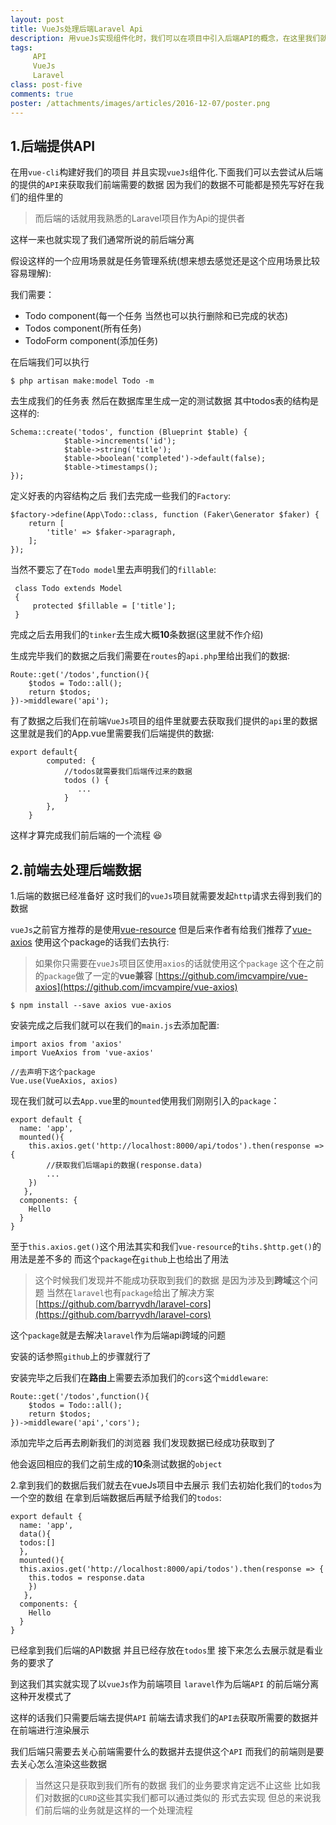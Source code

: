 ```yaml
---
layout: post
title: VueJs处理后端Laravel Api
description: 用vueJs实现组件化时，我们可以在项目中引入后端API的概念，在这里我们就是去处理利用Laravel提供的后端API去实现我们通常说的前后端分离
tags:
     API
     VueJs
     Laravel
class: post-five
comments: true
poster: /attachments/images/articles/2016-12-07/poster.png
---
```


## 1.后端提供**API**
在用`vue-cli`构建好我们的项目 并且实现`vueJs`组件化.下面我们可以去尝试从后端的提供的`API`来获取我们前端需要的数据
因为我们的数据不可能都是预先写好在我们的组件里的 

> 而后端的话就用我熟悉的Laravel项目作为Api的提供者

这样一来也就实现了我们通常所说的前后端分离

假设这样的一个应用场景就是任务管理系统(想来想去感觉还是这个应用场景比较容易理解):

我们需要：
- Todo component(每一个任务 当然也可以执行删除和已完成的状态)
- Todos component(所有任务)
- TodoForm component(添加任务)

在后端我们可以执行
```
$ php artisan make:model Todo -m
```
去生成我们的任务表 然后在数据库里生成一定的测试数据
其中todos表的结构是这样的:
```php?start_inline=1
Schema::create('todos', function (Blueprint $table) {
            $table->increments('id');
            $table->string('title');
            $table->boolean('completed')->default(false);
            $table->timestamps();
});
```
定义好表的内容结构之后 我们去完成一些我们的`Factory`:
```php?start_inline=1
$factory->define(App\Todo::class, function (Faker\Generator $faker) {
    return [
        'title' => $faker->paragraph,
    ];
});
```
当然不要忘了在`Todo model`里去声明我们的`fillable`:
```php?start_inline=1
 class Todo extends Model
 {
     protected $fillable = ['title'];
 }

```
完成之后去用我们的`tinker`去生成大概**10**条数据(这里就不作介绍)

生成完毕我们的数据之后我们需要在`routes`的`api.php`里给出我们的数据:
```php?start_inline=1
Route::get('/todos',function(){
    $todos = Todo::all();
    return $todos;
})->middleware('api');
```

有了数据之后我们在前端`VueJs`项目的组件里就要去获取我们提供的`api`里的数据
这里就是我们的App.vue里需要我们后端提供的数据:
```php?start_inline=1
export default{
        computed: {
            //todos就需要我们后端传过来的数据
            todos () {
               ...
            }
        },  
    }
```
这样才算完成我们前后端的一个流程 :laughing:

## 2.前端去处理后端数据
1.后端的数据已经准备好 这时我们的`vueJs`项目就需要发起`http`请求去得到我们的数据

`vueJs`之前官方推荐的是使用[vue-resource](https://github.com/pagekit/vue-resource) 但是后来作者有给我们推荐了[vue-axios](https://github.com/mzabriskie/axios)
使用这个package的话我们去执行:
> 如果你只需要在`vueJs`项目区使用`axios`的话就使用这个`package` 这个在之前的`package`做了一定的**vue兼容**
 [https://github.com/imcvampire/vue-axios](https://github.com/imcvampire/vue-axios)

```
$ npm install --save axios vue-axios
```

安装完成之后我们就可以在我们的`main.js`去添加配置:
```php?start_inline=1
import axios from 'axios'
import VueAxios from 'vue-axios'

//去声明下这个package
Vue.use(VueAxios, axios)
```

现在我们就可以去`App.vue`里的`mounted`使用我们刚刚引入的`package`：
```php?start_inline=1
export default {
  name: 'app',
  mounted(){
    this.axios.get('http://localhost:8000/api/todos').then(response => {
        //获取我们后端api的数据(response.data)  
        ...
    })
   },
  components: {
    Hello
  }
}
```
至于`this.axios.get()`这个用法其实和我们`vue-resource`的`tihs.$http.get()`的用法是差不多的 
而这个`package`在`github`上也给出了用法

> 这个时候我们发现并不能成功获取到我们的数据 是因为涉及到**跨域**这个问题 当然在`laravel`也有`package`给出了解决方案
 [https://github.com/barryvdh/laravel-cors](https://github.com/barryvdh/laravel-cors)
 
这个`package`就是去解决`laravel`作为后端api跨域的问题
 
安装的话参照`github`上的步骤就行了

安装完毕之后我们在**路由**上需要去添加我们的`cors`这个`middleware`:
```php?start_inline=1
Route::get('/todos',function(){
    $todos = Todo::all();
    return $todos;
})->middleware('api','cors');
```

添加完毕之后再去刷新我们的浏览器 我们发现数据已经成功获取到了

他会返回相应的我们之前生成的**10**条测试数据的`object`

2.拿到我们的数据后我们就去在vueJs项目中去展示
我们去初始化我们的`todos`为一个空的数组 在拿到后端数据后再赋予给我们的`todos`:
```php?start_inline=1
export default {
  name: 'app',
  data(){
  todos:[]
  },
  mounted(){
  this.axios.get('http://localhost:8000/api/todos').then(response => {
    this.todos = response.data
    })
   },
  components: {
    Hello
  }
}
```

已经拿到我们后端的API数据 并且已经存放在`todos`里 接下来怎么去展示就是看业务的要求了

到这我们其实就实现了以`vueJs`作为前端项目 `laravel`作为后端`API` 的前后端分离这种开发模式了

这样的话我们只需要后端去提供`API` 前端去请求我们的`API去`获取所需要的数据并在前端进行渲染展示

我们后端只需要去关心前端需要什么的数据并去提供这个`API` 而我们的前端则是要去关心怎么渲染这些数据

> 当然这只是获取到我们所有的数据 我们的业务要求肯定远不止这些 比如我们对数据的`CURD`这些其实我们都可以通过类似的
  形式去实现 但总的来说我们前后端的业务就是这样的一个处理流程

